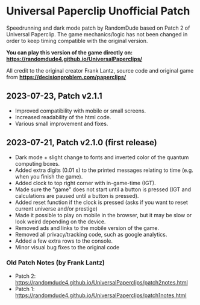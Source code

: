 # Universal Paperclip Unofficial Patch

Speedrunning and dark mode patch by RandomDude based on Patch 2 of Universal Paperclip.
The game mechanics/logic has not been changed in order to keep timing compatible with the original version.

**You can play this version of the game directly on: <https://randomdude4.github.io/UniversalPaperclips/>**

All credit to the original creator Frank Lantz, source code and original game from **<https://decisionproblem.com/paperclips/>**

## 2023-07-23, Patch v2.1.1

- Improved compatibility with mobile or small screens.
- Increased readability of the html code.
- Various small improvement and fixes.

## 2023-07-21, Patch v2.1.0 (first release)

- Dark mode + slight change to fonts and inverted color of the quantum computing boxes.
- Added extra digits (0.01 s) to the printed messages relating to time (e.g. when you finish the game).
- Added clock to top right corner with in-game-time (IGT).
- Made sure the "game" does not start until a button is pressed (IGT and calculations are paused until a button is pressed).
- Added reset function if the clock is pressed (asks if you want to reset current universe and/or prestige)
- Made it possible to play on mobile in the browser, but it may be slow or look weird depending on the device.
- Removed ads and links to the mobile version of the game.
- Removed all privacy/tracking code, such as google analytics.
- Added a few extra rows to the console.
- Minor visual bug fixes to the original code

### Old Patch Notes (by Frank Lantz)

- Patch 2: <https://randomdude4.github.io/UniversalPaperclips/patch2notes.html>
- Patch 1: <https://randomdude4.github.io/UniversalPaperclips/patch1notes.html>
